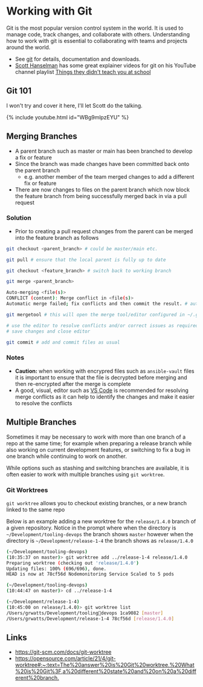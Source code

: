 # Working with Git

Git is the most popular version control system in the world. It is used to manage code, track changes, and collaborate with others.  Understanding how to work with git is essential to collaborating with teams and projects around the world.

- See [git](https://git-scm.com/) for details, documentation and downloads.
- [Scott Hanselman](https://www.hanselman.com/blog/) has some great explainer videos for git on his YouTube channel playlist [Things they didn't teach you at school](https://www.youtube.com/playlist?list=PL0M0zPgJ3HSesuPIObeUVQNbKqlw5U2Vr)

## Git 101

I won't try and cover it here, I'll let Scott do the talking.

{% include youtube.html id="WBg9mlpzEYU" %}

## Merging Branches

- A parent branch such as master or main has been branched to develop a fix or feature
- Since the branch was made changes have been committed back onto the parent branch
  - e.g. another member of the team merged changes to add a different fix or feature
- There are now changes to files on the parent branch which now block the feature branch from being successfully merged back in via a pull request

### Solution

- Prior to creating a pull request changes from the parent can be merged into the feature branch as follows

```bash
git checkout <parent_branch> # could be master/main etc.

git pull # ensure that the local parent is fully up to date

git checkout <feature_branch> # switch back to working branch

git merge <parent_branch>

Auto-merging <file(s)>
CONFLICT (content): Merge conflict in <file(s)>
Automatic merge failed; fix conflicts and then commit the result. # automatic merge has failed

git mergetool # this will open the merge tool/editor configured in ~/.gitconfig

# use the editor to resolve conflicts and/or correct issues as required
# save changes and close editor

git commit # add and commit files as usual
```

### Notes

- **Caution:** when working with encrypred files such as `ansible-vault` files it is important to ensure that the file is decrypted before merging and then re-encrypted after the merge is complete
- A good, visual, editor such as [VS Code](https://code.visualstudio.com/) is recommended for resolving merge conflicts as it can help to identify the changes and make it easier to resolve the conflicts

## Multiple Branches

Sometimes it may be necessary to work with more than one branch of a repo at the same time; for example when preparing a release branch while also working on current development features, or switching to fix a bug in one branch while continuing to work on another.

While options such as stashing and switching branches are available, it is often easier to work with multiple branches using `git worktree`.

### Git Worktrees

`git worktree` allows you to checkout existing branches, or a new branch linked to the same repo

Below is an example adding a new worktree for the `release/1.4.0` branch of a given repository. Notice in the prompt where when the directory is `~/Development/tooling-devops` the branch shows `master` however when the directory is `~/Development/release-1-4` the branch shows as `release/1.4.0`

```bash
(~/Development/tooling-devops)
(10:35:37 on master)> git worktree add ../release-1-4 release/1.4.0
Preparing worktree (checking out 'release/1.4.0')
Updating files: 100% (696/696), done.
HEAD is now at 78cf56d Nodemonitoring Service Scaled to 5 pods

(~/Development/tooling-devops)
(10:44:47 on master)> cd ../release-1-4 

(~/Development/release-1-4)
(10:45:00 on release/1.4.0)> git worktree list
/Users/grwatts/Development/toolingdevops 1ca9082 [master]
/Users/grwatts/Development/release-1-4 78cf56d [release/1.4.0]
```

## Links

- <https://git-scm.com/docs/git-worktree>
- <https://opensource.com/article/21/4/git-worktree#:~:text=The%20answer%20is%20Git%20worktree.%20What%20is%20Git%3F,a%20different%20state%20and%20on%20a%20different%20branch.>

